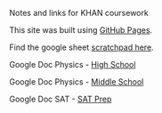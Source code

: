 Notes and links for KHAN coursework

This site was built using [GitHub Pages](https://pages.github.com/).

Find the google sheet [scratchpad here](https://docs.google.com/spreadsheets/d/1e8WR3fuEC_hqUDFCYKrTaN8SzH34vD_52SXYVRDTvVI/edit?gid=1250586983#gid=1250586983).

Google Doc Physics - [High School](https://docs.google.com/document/d/1-YAGSm3_zRU5Tm06-2tJ6YsAU9371S-G_iQqJW7PIrk/edit?tab=t.0#heading=h.bvah1lgwrbey)

Google Doc Physics - [Middle School](https://docs.google.com/document/d/10OioCkPiCnVJ42OjCKyyoDlP42EXmpEntroqYzl-6jc/edit?usp=drive_link)

Google Doc SAT - [SAT Prep ](https://docs.google.com/document/d/1Lp8161obHJWr69gVJTPqlO0kmVSbKwB3oikvTQwm9Qs/edit?usp=drive_link)


